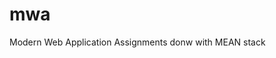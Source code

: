 # mwa
Modern Web Application Assignments donw with MEAN stack
<!-- 
.env and package-lock.json should not be uploaded to gitHub. But we are uploading here as our professor requested. 
-->